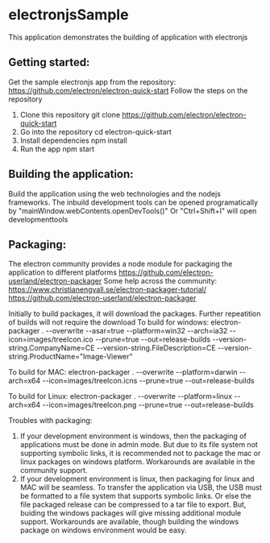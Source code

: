 # electronjsSample
This application demonstrates the building of application with electronjs

## Getting started:
Get the sample electronjs app from the repository:
https://github.com/electron/electron-quick-start
Follow the steps on the repository
1. Clone this repository
git clone https://github.com/electron/electron-quick-start
2. Go into the repository
cd electron-quick-start
3. Install dependencies
npm install
4. Run the app
npm start

## Building the application:
Build the application using the web technologies and the nodejs frameworks.
The inbuild development tools can be opened programatically by "mainWindow.webContents.openDevTools()"
Or "Ctrl+Shift+I" will open developmenttools

## Packaging:
The electron community provides a node module for packaging the application to different platforms
https://github.com/electron-userland/electron-packager
Some help across the community:
https://www.christianengvall.se/electron-packager-tutorial/
https://github.com/electron-userland/electron-packager

Initially to build packages, it will download the packages. Further repeatition of builds will not require the download
To build for windows:
electron-packager . --overwrite --asar=true --platform=win32 --arch=ia32 --icon=images/treeIcon.ico --prune=true --out=release-builds --version-string.CompanyName=CE --version-string.FileDescription=CE --version-string.ProductName=\"Image-Viewer\"

To build for MAC:
electron-packager . --overwrite --platform=darwin --arch=x64 --icon=images/treeIcon.icns --prune=true --out=release-builds

To build for Linux:
electron-packager . --overwrite --platform=linux --arch=x64 --icon=images/treeIcon.png --prune=true --out=release-builds

Troubles with packaging:
1. If your development environment is windows, then the packaging of applications must be done in admin mode. But due to its file system not supporting symbolic links, it is recommended not to package the mac or linux packages on windows platform. Workarounds are available in the community support.
2. If your development environment is linux, then packaging for linux and MAC will be seamless. To transfer the application via USB, the USB must be formatted to a file system that supports symbolic links. Or else the file packaged release can be compressed to a tar file to export.
But, buiding the windows packages will give missing additional module support. Workarounds are available, though building the windows package on windows environment would be easy.


